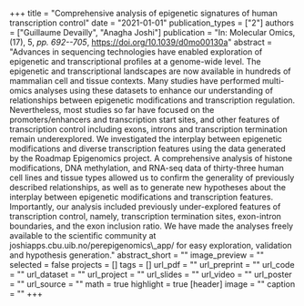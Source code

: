 +++
title = "Comprehensive analysis of epigenetic signatures of human transcription control"
date = "2021-01-01"
publication_types = ["2"]
authors = ["Guillaume Devailly", "Anagha Joshi"]
publication = "In: Molecular Omics, (17), 5, _pp. 692--705_, https://doi.org/10.1039/d0mo00130a"
abstract = "Advances in sequencing technologies have enabled exploration of epigenetic and transcriptional profiles at a genome-wide level. The epigenetic and transcriptional landscapes are now available in hundreds of mammalian cell and tissue contexts. Many studies have performed multi-omics analyses using these datasets to enhance our understanding of relationships between epigenetic modifications and transcription regulation. Nevertheless, most studies so far have focused on the promoters/enhancers and transcription start sites, and other features of transcription control including exons, introns and transcription termination remain underexplored. We investigated the interplay between epigenetic modifications and diverse transcription features using the data generated by the Roadmap Epigenomics project. A comprehensive analysis of histone modifications, DNA methylation, and RNA-seq data of thirty-three human cell lines and tissue types allowed us to confirm the generality of previously described relationships, as well as to generate new hypotheses about the interplay between epigenetic modifications and transcription features. Importantly, our analysis included previously under-explored features of transcription control, namely, transcription termination sites, exon-intron boundaries, and the exon inclusion ratio. We have made the analyses freely available to the scientific community at joshiapps.cbu.uib.no/perepigenomics\\_app/ for easy exploration, validation and hypothesis generation."
abstract_short = ""
image_preview = ""
selected = false
projects = []
tags = []
url_pdf = ""
url_preprint = ""
url_code = ""
url_dataset = ""
url_project = ""
url_slides = ""
url_video = ""
url_poster = ""
url_source = ""
math = true
highlight = true
[header]
image = ""
caption = ""
+++
